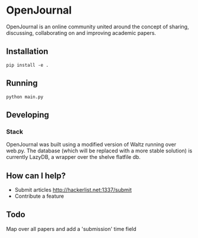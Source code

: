 # OpenJournal

OpenJournal is an online community united around the concept of sharing, discussing, collaborating on and improving academic papers.

## Installation

    pip install -e .

## Running

    python main.py

## Developing

### Stack

OpenJournal was built using a modified version of Waltz running over web.py. The database (which will be replaced with a more stable solution) is currently LazyDB, a wrapper over the shelve flatfile db.

## How can I help?

* Submit articles http://hackerlist.net:1337/submit
* Contribute a feature

## Todo

Map over all papers and add a 'submission' time field